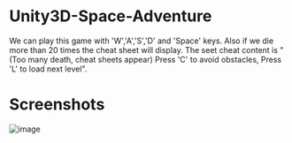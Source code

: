 # Unity3D-Space-Adventure
 
We can play this game with 'W','A','S','D' and 'Space' keys. Also if we die more than 20 times the cheat sheet will display. The seet cheat content is "(Too many death, cheat sheets appear) Press 'C' to avoid obstacles, Press 'L' to load next level".

# Screenshots
![image](https://user-images.githubusercontent.com/45359225/182204962-dbe42319-5b44-4e84-88b8-58316f5bee10.png)
